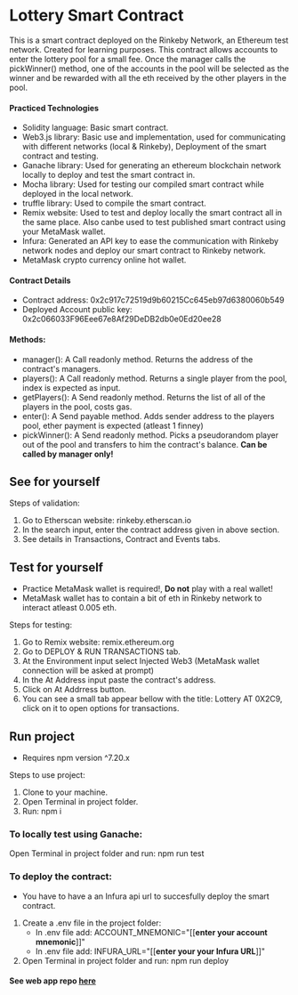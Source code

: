 # Lottery Smart Contract

This is a smart contract deployed on the Rinkeby Network, an Ethereum test network.
Created for learning purposes.
This contract allows accounts to enter the lottery pool for a small fee.
Once the manager calls the pickWinner() method, one of the accounts in the pool will be selected as the winner and be rewarded with all the eth received by the other players in the pool.

#### Practiced Technologies

- Solidity language: Basic smart contract.
- Web3.js library: Basic use and implementation, used for communicating with different networks (local & Rinkeby), Deployment of the smart contract and testing.
- Ganache library: Used for generating an ethereum blockchain network locally to deploy and test the smart contract in.
- Mocha library: Used for testing our compiled smart contract while deployed in the local network.
- truffle library: Used to compile the smart contract.
- Remix website: Used to test and deploy locally the smart contract all in the same place. Also canbe used to test published smart contract using your MetaMask wallet.
- Infura: Generated an API key to ease the communication with Rinkeby network nodes and deploy our smart contract to Rinkeby network.
- MetaMask crypto currency online hot wallet.

#### Contract Details

- Contract address: 0x2c917c72519d9b60215Cc645eb97d6380060b549
- Deployed Account public key: 0x2c066033F96Eee67e8Af29DeDB2db0e0Ed20ee28

#### Methods:

- manager(): A Call readonly method. Returns the address of the contract's managers.
- players(): A Call readonly method. Returns a single player from the pool, index is expected as input.
- getPlayers(): A Send readonly method. Returns the list of all of the players in the pool, costs gas.
- enter(): A Send payable method. Adds sender address to the players pool, ether payment is expected (atleast 1 finney)
- pickWinner(): A Send readonly method. Picks a pseudorandom player out of the pool and transfers to him the contract's balance. **Can be called by manager only!**

## See for yourself

Steps of validation:

1. Go to Etherscan website: rinkeby.etherscan.io
2. In the search input, enter the contract address given in above section.
3. See details in Transactions, Contract and Events tabs.


## Test for yourself

- Practice MetaMask wallet is required!, <b>Do not</b> play with a real wallet!
- MetaMask wallet has to contain a bit of eth in Rinkeby network to interact atleast 0.005 eth.

Steps for testing: 

1. Go to Remix website: remix.ethereum.org
2. Go to DEPLOY & RUN TRANSACTIONS tab.
3. At the Environment input select Injected Web3 (MetaMask wallet connection will be asked at prompt)
4. In the At Address input paste the contract's address.
5. Click on At Addrress button.
6. You can see a small tab appear bellow with the title: Lottery AT 0X2C9, click on it to open options for transactions.

## Run project

* Requires npm version ^7.20.x

Steps to use project:

1. Clone to your machine.
2. Open Terminal in project folder.
3. Run: npm i

### To locally test using Ganache:

Open Terminal in project folder and run: npm run test

### To deploy the contract:

- You have to have a an Infura api url to succesfully deploy the smart contract.
1. Create a .env file in the project folder:
    - In .env file add: ACCOUNT_MNEMONIC="[[**enter your account mnemonic**]]"
    - In .env file add: INFURA_URL="[[**enter your your Infura URL**]]"
2. Open Terminal in project folder and run: npm run deploy

#### See web app repo [here](https://github.com/AmitNinoMoveo/Web3-Study-Lottery-Frontend)
